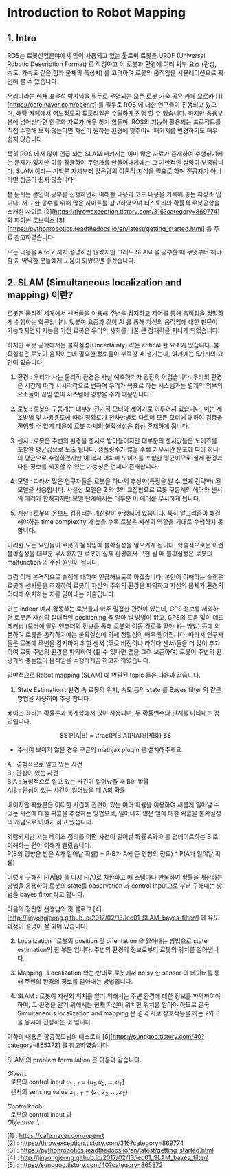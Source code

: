 # Introduction to Robot Mapping


## 1. Intro 
ROS는 로봇산업분야에서 많이 사용되고 있는 툴로써 로봇을 URDF (Universal Robotic Description Format) 로 작성하고 이 로봇과 환경에 여러 외부 요소 (관성, 속도, 가속도 같은 힘과 물체의 특성치) 를 고려하여 로봇의 움직임을 시뮬레이션으로 확인해 볼 수 있습니다.

우리나라는 현재 표윤석 박사님을 필두로 운영되는 오픈 로봇 기술 공유 카페 오로카 [1][https://cafe.naver.com/openrt] 를 필두로 ROS 에 대한 연구들이 진행되고 있으며, 해당 카페에서 어느정도의 튜토리얼은 수월하게 진행 할 수 있습니다. 
하지만 응용부분에 넘어선다면 한글화 자료가 매우 찾기 힘들며, ROS의 기능이 활용되는 프로젝트를 직접 수행해 보지 않는다면 자신이 원하는 환경에 맞추어서 패키지를 변경하기도 매우 쉽지 않습니다. 

특히 ROS 에서 많이 언급 되는 SLAM 패키지는 이미 많은 자료가 존재하여 수행하기에는 문제가 없지만 이를 활용하여 무언가를 만들어내기에는 그 기반적인 설명이 부족합니다.
SLAM 이라는 기법론 자체부터 많은량의 이론적 지식을 필요로 하며 전공자가 아니라면 접근이 쉽지 않습니다. 

본 문서는 본인이 공부를 진행하면서 이해한 내용과 코드 내용을 기록해 놓는 저장소 입니다. 
저 또한 공부를 위해 많은 사이트를 참고하였으며 티스토리의 확률적 로봇공학을 소개한 사이트 [2][https://throwexception.tistory.com/316?category=869774] 와 파이썬 로보틱스 [3][https://pythonrobotics.readthedocs.io/en/latest/getting_started.html] 를 주로 참고하였습니다.

모든 내용을 A to Z 까지 설명하진 않겠지만 그래도 SLAM 을 공부할 때 무엇부터 해야 할 지 막막한 분들에게 도움이 되었으면 좋겠습니다.


## 2. SLAM (Simultaneous localization and mapping) 이란?

로봇은 물리적 세계에서 센서들을 이용해 주변을 감지하고 제어를 통해 움직임을 정밀하게 수행하는 학문입니다.
덧붙여 요즘과 같이 AI 를 통해 자신의 움직임에 대한 판단이 가능해지면서 지능을 가진 로봇은 우리의 사회를 바꿀 큰 잠재력을 지니게 되었습니다.

하지만 로봇 공학에서는 불확실성(Uncertainty) 라는 critical 한 요소가 있습니다.
불확실성은 로봇이 움직이는데 필요한 정보들이 부족할 때 생기는데, 여기에는 5가지의 요인이 있습니다.

1. 환경 : 우리가 사는 물리적 환경은 사실 예측하기가 굉장히 어렵습니다. 
우리의 환경은 시간에 따라 시시각각으로 변하며 우리가 목표로 하는 시스템과는 별개의 외부의 요소들이 끊임 없이 시스템에 영향을 주기 때문입니다.

2. 로봇 : 로봇의 구동계는 대부분 전기적 모터와 제어기로 이루어져 있습니다. 
이는 제조방법 및 사용용도에 따라 정확도가 천차만별로 다르며 모든 모터에 대하여 검증을 진행할 수 없기 때문에 로봇 자체의 불확실성은 항상 존재하게 됩니다.

3. 센서 : 로봇은 주변의 환경을 센서로 받아들이지만 대부분의 센서값들은 노이즈를 포함한 평균값으로 도출 됩니다.
샘플링수가 많을 수록 가우시안 분포에 따라 하나의 평균으로 수렴하겠지만 이 역시 어차피 노이즈를 포함한 평균이므로 실제 환경과 다른 정보를 제공할 수 있는 가능성은 언제나 존재합니다.

4. 모델 : 따라서 많은 연구자들은 로봇을 하나의 추상화(특징을 알 수 있게 간략화) 된 모델을 사용합니다.
사실상 모델은 2 와 3의 교집합으로 로봇 구동계의 에러와 센서의 에러가 합쳐지지만 모델 단계에서는 대부분 이 에러를 무시하게 됩니다.  

5. 계산 : 로봇의 온보드 컴퓨터는 계산량이 한정되어 있습니다. 특히 알고리즘이 해결해야하는 time complexity 가 높을 수록 로봇은 자신의 역할을 제대로 수행하지 못합니다.

이러한 모든 요인들이 로봇의 움직임에 불확실성을 일으키게 됩니다. 
학술적으로는 이런 불확실성을 대부분 무시하지만 로봇이 실제 환경에서 구현 될 때 불확실성은 로봇의 malfunction 의 주된 원인이 됩니다. 

그럼 이제 본격적으로 슬램에 대하여 언급해보도록 하겠습니다.
본인이 이해하는 슬램은 로봇에 센서들을 추가하여 로봇이 자신의 주위의 환경을 파악하고 자신의 몸체가 환경의 어디에 위치하는 지를 알아내는 기술입니다.

이는 indoor 에서 활동하는 로봇들과 아주 밀접한 관련이 있는데, GPS 정보를 제외하면 로봇은 자신의 절대적인 positioning 을 알아 낼 방법이 없고,
GPS의 도움 없이 데드레커닝 (모터에 달린 엔코더의 정보를 통해 로봇의 이동 경로를 알아내는 방법) 등에 의존하여 로봇을 동작하기에는 불확실성에 의해 정밀성이 매우 떨어집니다.
따라서 연구자들은 로봇에 주변을 감지하기 위한 센서 (주로 비전이나 라이다 센서)들을 더 많이 추가하여 로봇 주변의 환경을 파악하여 (할 수 있다면 맵을 그려 보존하여) 로봇이 주변의 환경과의 충돌없이
움직임을 수행하게끔 하고자 하였습니다.

일반적으로 Robot mapping (SLAM) 에 연관된 topic 들은 다음과 같습니다.

1. State Estimation : 환경 속 로봇의 위치, 속도 등의 state 를 Bayes filter 와 같은 방법을 사용하여 추정 합니다.

베이즈 정리는 확률론과 통계학에서 많이 사용되며, 두 확률변수의 관계를 나타내는 정리입니다.

$$
P(A|B) = \frac{P(B|A)P(A)}{P(B)}
$$
* 수식이 보이지 않을 경우 구글의 mathjax plugin 을 설치해주세요.

A : 경험적으로 알고 있는 사건\
B : 관심이 있는 사건\
B|A : 경험적으로 알고 있는 사건이 일어났을 때 B의 확률\
A|B : 관심이 있는 사건이 일어났을 때 A의 확률


베이지안 확률론은 어떠한 사건에 관련이 있는 여러 확률을 이용하여 새롭게 일어날 수 있는 사건에 대한 확률을 추정하는 방법으로,
일어나지 않은 일에 대한 확률을 불확실성의 개념으로 이야기 하고 있습니다.

외람되지만 저는 베이즈 정리를 어떤 사건이 일어날 확률 A와 이를 업데이트하는 B 로 이해하는 편이 이해가 빨랐습니다.\
P(B의 영향을 받은 A가 일어날 확률) = P(B가 A에 준 영향의 정도) * P(A가 일어날 확률) 

이렇게 구해진 P(A|B) 를 다시 P(A)로 치환하고 매 스탭마다 반복하여 확률을 계산하는 방법을 응용하여
로봇의 state를 observation 과 control input으로 부터 구해내는 방법을 bayes filter 라고 합니다.

다음의 정진영 선생님의 깃 블로그 [4][http://jinyongjeong.github.io/2017/02/13/lec01_SLAM_bayes_filter/] 에 유도 과정이 설명이 잘 되어 있습니다.

2. Localization : 로봇의 position 및 orientation 을 알아내는 방법으로 state estimation의 한 부분 입니다.
주변의 환경의 정보로부터 로봇의 위치를 알아냅니다.

3. Mapping : Localization 와는 반대로 로봇에서 noisy 한 sensor 의 데이터를 통해 주변의 환경의 정보를 알아내는 방법입니다.

4. SLAM : 로봇이 자신의 위치를 알기 위해서는 주변 환경에 대한 정보를 파악하여야 하며, 그 환경을 알기 위해서는 현재 자신이 위치한 위치를 알아야 하므로 결국 Simultaneous localization and mapping 은 결국 서로 상호작용을 하는 2와 3을 동시에 진행하는 것 입니다. 

이하의 내용은 항공학도님의 티스토리 [5][https://sunggoo.tistory.com/40?category=865372] 를 참고하였습니다.


SLAM 의 problem formulation 은 다음과 같습니다.

$Given$ :\
&nbsp;&nbsp;로봇의 control input 	$u_{1:T}$ = \{$u_1, u_2, ..., u_T$\}\
&nbsp;&nbsp;센서의 sensing value 	$z_{1:T} = \{z_1, z_2, ..., z_T\}$

$Control knob$ :\
&nbsp;&nbsp;로봇의 control input 과  
$Objective$ :\




[1] : https://cafe.naver.com/openrt \
[2] : https://throwexception.tistory.com/316?category=869774 \
[3] : https://pythonrobotics.readthedocs.io/en/latest/getting_started.html \
[4] : http://jinyongjeong.github.io/2017/02/13/lec01_SLAM_bayes_filter/ \
[5] : https://sunggoo.tistory.com/40?category=865372
 